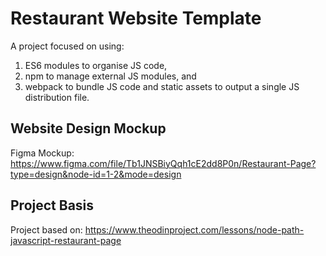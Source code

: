 # Restaurant Website Template 
A project focused on using:
1. ES6 modules to organise JS code,
2. npm to manage external JS modules, and 
3. webpack to bundle JS code and static assets to output a single JS distribution file.  

## Website Design Mockup
Figma Mockup: https://www.figma.com/file/Tb1JNSBiyQqh1cE2dd8P0n/Restaurant-Page?type=design&node-id=1-2&mode=design

## Project Basis
Project based on: https://www.theodinproject.com/lessons/node-path-javascript-restaurant-page